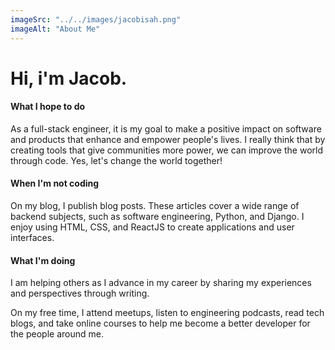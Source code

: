 ```yaml
---
imageSrc: "../../images/jacobisah.png"
imageAlt: "About Me"
---
```

<h1>Hi, i'm Jacob.</h1>

<h4>What I hope to do</h4>
<p>As a full-stack engineer, it is my goal to make a positive impact on software and products that enhance and empower people's lives. I really think that by creating tools that give communities more power, we can improve the world through code. Yes, let's change the world together!</p>

<h4>When I'm not coding</h4>
On my blog, I publish blog posts. These articles cover a wide range of backend subjects, such as software engineering, Python, and Django. I enjoy using HTML, CSS, and ReactJS to create applications and user interfaces.

<h4>What I'm doing</h4>
I am helping others as I advance in my career by sharing my experiences and perspectives through writing.

On my free time, I attend meetups, listen to engineering podcasts, read tech blogs, and take online courses to help me become a better developer for the people around me.
